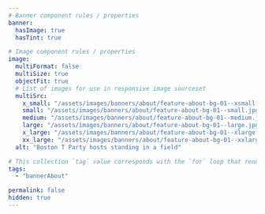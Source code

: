 ```yaml
---
# Banner component rules / properties
banner:
  hasImage: true
  hasTint: true

# Image component rules / properties
image:
  multiFormat: false
  multiSize: true
  objectFit: true
  # List of images for use in responsive image sourceset
  multiSrc:
    x_small: "/assets/images/banners/about/feature-about-bg-01--xsmall.jpg"
    small: "/assets/images/banners/about/feature-about-bg-01--small.jpg"
    medium: "/assets/images/banners/about/feature-about-bg-01--medium.jpg"
    large: "/assets/images/banners/about/feature-about-bg-01--large.jpg"
    x_large: "/assets/images/banners/about/feature-about-bg-01--xlarge.jpg"
    xx_large: "/assets/images/banners/about/feature-about-bg-01--xxlarge.jpg"
  alt: "Boston T Party hosts standing in a field"

# This collection `tag` value corresponds with the `for` loop that renders this content
tags:
  - "bannerAbout"

permalink: false
hidden: true
---
```

